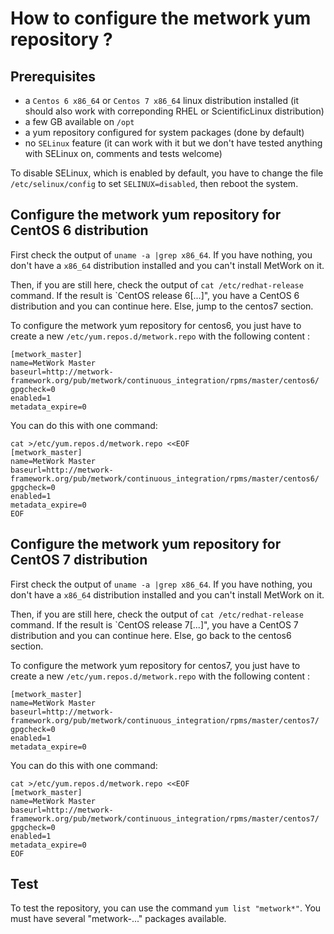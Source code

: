 # How to configure the metwork yum repository ?

## Prerequisites

- a `Centos 6 x86_64` or `Centos 7 x86_64` linux distribution installed (it should also work with correponding RHEL or ScientificLinux distribution)
- a few GB available on `/opt` 
- a yum repository configured for system packages (done by default)
- no `SELinux` feature (it can work with it but we don't have tested anything with SELinux on, comments and tests welcome)

To disable SELinux, which is enabled by default, you have to change the file `/etc/selinux/config` to set `SELINUX=disabled`, then
reboot the system.

## Configure the metwork yum repository for CentOS 6 distribution

First check the output of `uname -a |grep x86_64`. If you have nothing, you don't have a `x86_64` distribution installed and you can't 
install MetWork on it.

Then, if you are still here, check the output of `cat /etc/redhat-release` command. If the result is `CentOS release 6[...]", 
you have a CentOS 6 distribution and you can continue here. Else, jump to the centos7 section.

To configure the metwork yum repository for centos6, you just have to create a new `/etc/yum.repos.d/metwork.repo` with the following 
content :

```
[metwork_master]
name=MetWork Master
baseurl=http://metwork-framework.org/pub/metwork/continuous_integration/rpms/master/centos6/
gpgcheck=0
enabled=1
metadata_expire=0
```

You can do this with one command:

```
cat >/etc/yum.repos.d/metwork.repo <<EOF
[metwork_master]
name=MetWork Master
baseurl=http://metwork-framework.org/pub/metwork/continuous_integration/rpms/master/centos6/
gpgcheck=0
enabled=1
metadata_expire=0
EOF
```

## Configure the metwork yum repository for CentOS 7 distribution

First check the output of `uname -a |grep x86_64`. If you have nothing, you don't have a `x86_64` distribution installed and you can't 
install MetWork on it.

Then, if you are still here, check the output of `cat /etc/redhat-release` command. If the result is `CentOS release 7[...]", 
you have a CentOS 7 distribution and you can continue here. Else, go back to the centos6 section.

To configure the metwork yum repository for centos7, you just have to create a new `/etc/yum.repos.d/metwork.repo` with the following 
content :

```
[metwork_master]
name=MetWork Master
baseurl=http://metwork-framework.org/pub/metwork/continuous_integration/rpms/master/centos7/
gpgcheck=0
enabled=1
metadata_expire=0
```

You can do this with one command:

```
cat >/etc/yum.repos.d/metwork.repo <<EOF
[metwork_master]
name=MetWork Master
baseurl=http://metwork-framework.org/pub/metwork/continuous_integration/rpms/master/centos7/
gpgcheck=0
enabled=1
metadata_expire=0
EOF
```

## Test

To test the repository, you can use the command `yum list "metwork*"`. You must have several "metwork-..." packages available.


